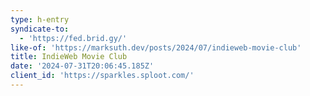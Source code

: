```yaml
---
type: h-entry
syndicate-to:
  - 'https://fed.brid.gy/'
like-of: 'https://marksuth.dev/posts/2024/07/indieweb-movie-club'
title: IndieWeb Movie Club
date: '2024-07-31T20:06:45.185Z'
client_id: 'https://sparkles.sploot.com/'
---
```


